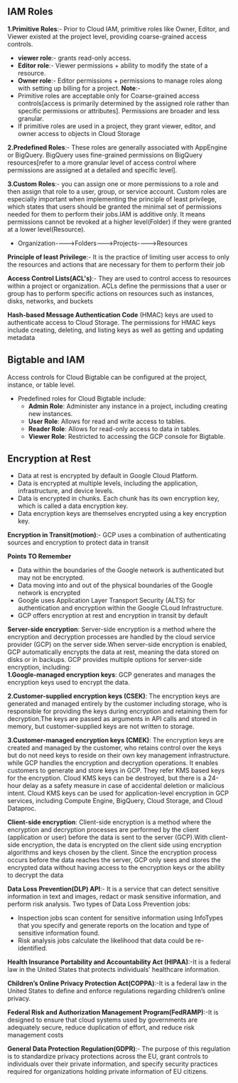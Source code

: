 ## IAM Roles
**1.Primitive Roles**:- Prior to Cloud IAM, primitive roles like Owner, Editor, and Viewer existed at the project level, providing coarse-grained access controls. 
- **viewer role**:- grants read-only access.
- **Editor role**:- Viewer permissions +  ability to modify the state of a resource.
- **Owner role**:- Editor permissions + permissions to manage roles along with setting up billing for a project.
**Note**:- 
- Primitive roles are acceptable only for Coarse-grained access controls[access is primarily determined by the assigned role rather than specific permissions or attributes]. Permissions are broader and less granular.
- If primitive roles are used in a project, they grant viewer, editor, and owner access to objects in Cloud Storage	

**2.Predefined Roles**:- These roles are generally associated with AppEngine or BigQuery. BigQuery uses fine-grained permissions on BigQuery resources[refer to a more granular level of access control where permissions are assigned at a detailed and specific level].

**3.Custom Roles**:- you can assign one or more permissions to a role and then assign that role to a user, group, or service account.
Custom roles are especially important when implementing the principle of least privilege, which states that users should be granted the minimal set of permissions needed for them to perform their jobs.IAM is additive only. It means permissions cannot be revoked at a higher level(Folder) if they were granted at a lower level(Resource).
- Organization---->Folders--->Projects---->Resources

**Principle of least Privilege**:- It is the practice of limiting user access to only the resources and actions that are necessary for them to perform their job

**Access Control Lists(ACL's)**:- They are used to control access to resources within a project or organization.
ACLs define the permissions that a user or group has to perform specific actions on resources such as instances, disks, networks, and buckets

**Hash-based Message Authentication Code** (HMAC) keys are used to authenticate access to Cloud Storage. The permissions for 
HMAC keys include creating, deleting, and listing keys as well as getting and updating metadata

## Bigtable and IAM
Access controls for Cloud Bigtable can be configured at the project, instance, or table level.

- Predefined roles for Cloud Bigtable include:
  - **Admin Role**: Administer any instance in a project, including creating new instances.
  - **User Role**: Allows for read and write access to tables.
  - **Reader Role**: Allows for read-only access to data in tables.
  - **Viewer Role**: Restricted to accessing the GCP console for Bigtable.

## Encryption at Rest

- Data at rest is encrypted by default in Google Cloud Platform.
- Data is encrypted at multiple levels, including the application, infrastructure, and device levels.
- Data is encrypted in chunks. Each chunk has its own encryption key, which is called a data encryption key.
- Data encryption keys are themselves encrypted using a key encryption key.

**Encryption in Transit(motion)**:- GCP uses a combination of authenticating sources and encryption to protect data in transit

**Points TO Remember**
- Data within the boundaries of the Google network is authenticated but may not be encrypted. 
- Data moving into and out of the physical boundaries of the Google network is encrypted
- Google uses Application Layer Transport Security (ALTS) for authentication and encryption within the Google CLoud Infrastructure.
- GCP offers encryption at rest and encryption in transit by default

**Server-side encryption**: Server-side encryption is a method where the encryption and decryption processes are handled by the cloud service provider (GCP) on the server side.When server-side encryption is enabled, GCP automatically encrypts the data at rest, meaning the data stored on disks or in backups.
GCP provides multiple options for server-side encryption, including:	
**1.Google-managed encryption keys**: GCP generates and manages the encryption keys used to encrypt the data.

**2.Customer-supplied encryption keys (CSEK)**: The encryption keys are generated and managed entirely by the customer including storage, who is responsible for providing the keys during encryption and retaining them for decryption.The keys are passed as arguments in API calls and stored in memory, but customer-supplied keys are not written to storage.

**3.Customer-managed encryption keys (CMEK)**: The encryption keys are created and managed by the customer, who retains control over the keys but do not need keys to reside on their own key management infrastructure. while GCP handles the encryption and decryption operations. It enables customers to generate and store keys in GCP. They refer KMS based keys for the encryption. Cloud KMS keys can be destroyed, but there is a 24-hour delay as a safety measure in case of accidental deletion or malicious intent. Cloud KMS keys can be used for application-level encryption in GCP services, including Compute Engine, BigQuery, Cloud Storage, and Cloud Dataproc.

**Client-side encryption**: Client-side encryption is a method where the encryption and decryption processes are performed by the client (application or user) before the data is sent to the server (GCP).With client-side encryption, the data is encrypted on the client side using encryption algorithms and keys chosen by the client. Since the encryption process occurs before the data reaches the server, GCP only sees and stores the encrypted data without having access to the encryption keys or the ability to decrypt the data


**Data Loss Prevention(DLP) API**:- It is a service that can detect sensitive information in text and images, redact or mask sensitive information, and perform risk analysis. Two types of Data Loss Prevention jobs: 
- Inspection jobs scan content for sensitive information using InfoTypes that you specify and generate reports on the location and type of sensitive information found.
- Risk analysis jobs calculate the likelihood that data could be re-identified.

**Health Insurance Portability and Accountability Act (HIPAA)**:-It is a federal law in the United States that protects individuals’ healthcare information.

**Children’s Online Privacy Protection Act(COPPA)**:-It is a federal law in the United States to define and enforce regulations regarding children’s online privacy.

**Federal Risk and Authorization Management Program(FedRAMP)**:-It is designed to ensure that cloud systems used 
by governments are adequately secure, reduce duplication of effort, and reduce risk management costs

**General Data Protection Regulation(GDPR)**:- The purpose of this regulation is to standardize privacy protections across the EU, grant controls to individuals over their private information, and specify security practices required for organizations holding private information of EU citizens.


